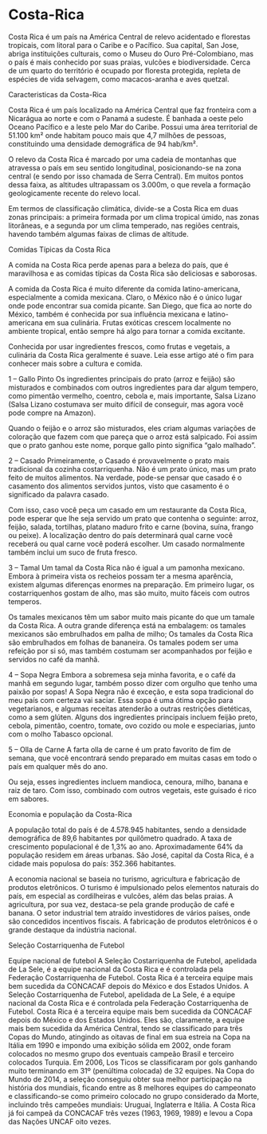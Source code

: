 # Costa-Rica








Costa Rica é um país na América Central de relevo acidentado e florestas tropicais, com litoral para o Caribe e o Pacífico. Sua capital, San Jose, abriga instituições culturais, como o Museu do Ouro Pré-Colombiano, mas o país é mais conhecido por suas praias, vulcões e biodiversidade. Cerca de um quarto do território é ocupado por floresta protegida, repleta de espécies de vida selvagem, como macacos-aranha e aves quetzal.




Caracteristicas da Costa-Rica

Costa Rica é um país localizado na América Central que faz fronteira com a Nicarágua ao norte e com o Panamá a sudeste. É banhada a oeste pelo Oceano Pacífico e a leste pelo Mar do Caribe. Possui uma área territorial de 51.100 km² onde habitam pouco mais que 4,7 milhões de pessoas, constituindo uma densidade demográfica de 94 hab/km².

O relevo da Costa Rica é marcado por uma cadeia de montanhas que atravessa o país em seu sentido longitudinal, posicionando-se na zona central (e sendo por isso chamada de Serra Central). Em muitos pontos dessa faixa, as altitudes ultrapassam os 3.000m, o que revela a formação geologicamente recente do relevo local.

Em termos de classificação climática, divide-se a Costa Rica em duas zonas principais: a primeira formada por um clima tropical úmido, nas zonas litorâneas, e a segunda por um clima temperado, nas regiões centrais, havendo também algumas faixas de climas de altitude.



Comidas Típicas da Costa Rica
 
A comida na Costa Rica perde apenas para a beleza do país, que é maravilhosa e as comidas típicas da Costa Rica são deliciosas e saborosas.

A comida da Costa Rica é muito diferente da comida latino-americana, especialmente a comida mexicana. Claro, o México não é o único lugar onde pode encontrar sua comida picante. San Diego, que fica ao norte do México, também é conhecida por sua influência mexicana e latino-americana em sua culinária. Frutas exóticas crescem localmente no ambiente tropical, então sempre há algo para tornar a comida excitante.

Conhecida por usar ingredientes frescos, como frutas e vegetais, a culinária da Costa Rica geralmente é suave. Leia esse artigo até o fim para conhecer mais sobre a cultura e comida.

1 – Gallo Pinto
Os ingredientes principais do prato (arroz e feijão) são misturados e combinados com outros ingredientes para dar algum tempero, como pimentão vermelho, coentro, cebola e, mais importante, Salsa Lizano (Salsa Lizano costumava ser muito difícil de conseguir, mas agora você pode compre na Amazon).

Quando o feijão e o arroz são misturados, eles criam algumas variações de coloração que fazem com que pareça que o arroz está salpicado. Foi assim que o prato ganhou este nome, porque gallo pinto significa “galo malhado”.

2 – Casado
Primeiramente, o Casado é provavelmente o prato mais tradicional da cozinha costarriquenha. Não é um prato único, mas um prato feito de muitos alimentos. Na verdade, pode-se pensar que casado é o casamento dos alimentos servidos juntos, visto que casamento é o significado da palavra casado.

Com isso, caso você peça um casado em um restaurante da Costa Rica, pode esperar que lhe seja servido um prato que contenha o seguinte: arroz, feijão, salada, tortilhas, platano maduro frito e carne (bovina, suína, frango ou peixe). A localização dentro do país determinará qual carne você receberá ou qual carne você poderá escolher. Um casado normalmente também inclui um suco de fruta fresco.

3 – Tamal
Um tamal da Costa Rica não é igual a um pamonha mexicano. Embora à primeira vista os recheios possam ter a mesma aparência, existem algumas diferenças enormes na preparação. Em primeiro lugar, os costarriquenhos gostam de alho, mas são muito, muito fáceis com outros temperos.

Os tamales mexicanos têm um sabor muito mais picante do que um tamale da Costa Rica. A outra grande diferença está na embalagem: os tamales mexicanos são embrulhados em palha de milho; Os tamales da Costa Rica são embrulhados em folhas de bananeira. Os tamales podem ser uma refeição por si só, mas também costumam ser acompanhados por feijão e servidos no café da manhã.

4 – Sopa Negra
Embora a sobremesa seja minha favorita, e o café da manhã em segundo lugar, também posso dizer com orgulho que tenho uma paixão por sopas! A Sopa Negra não é exceção, e esta sopa tradicional do meu país com certeza vai saciar. Essa sopa é uma ótima opção para vegetarianos, e algumas receitas atenderão a outras restrições dietéticas, como a sem glúten. Alguns dos ingredientes principais incluem feijão preto, cebola, pimentão, coentro, tomate, ovo cozido ou mole e especiarias, junto com o molho Tabasco opcional.

5 – Olla de Carne
A farta olla de carne é um prato favorito de fim de semana, que você encontrará sendo preparado em muitas casas em todo o país em qualquer mês do ano.

Ou seja, esses ingredientes incluem mandioca, cenoura, milho, banana e raiz de taro. Com isso, combinado com outros vegetais, este guisado é rico em sabores.


Economia e população da Costa-Rica

A população total do país é de 4.578.945 habitantes, sendo a densidade demográfica de 89,6 habitantes por quilômetro quadrado. A taxa de crescimento populacional é de 1,3% ao ano. Aproximadamente 64% da população residem em áreas urbanas. São José, capital da Costa Rica, é a cidade mais populosa do país: 352.366 habitantes.

A economia nacional se baseia no turismo, agricultura e fabricação de produtos eletrônicos.
O turismo é impulsionado pelos elementos naturais do país, em especial as cordilheiras e vulcões, além das belas praias.
A agricultura, por sua vez, destaca-se pela grande produção de café e banana.
O setor industrial tem atraído investidores de vários países, onde são concedidos incentivos fiscais. A fabricação de produtos eletrônicos é o grande destaque da indústria nacional.


Seleção Costarriquenha de Futebol

Equipe nacional de futebol
A Seleção Costarriquenha de Futebol, apelidada de La Sele, é a equipe nacional da Costa Rica e é controlada pela Federação Costarriquenha de Futebol. Costa Rica é a terceira equipe mais bem sucedida da CONCACAF depois do México e dos Estados Unidos.
A Seleção Costarriquenha de Futebol, apelidada de La Sele, é a equipe nacional da Costa Rica e é controlada pela Federação Costarriquenha de Futebol. Costa Rica é a terceira equipe mais bem sucedida da CONCACAF depois do México e dos Estados Unidos. Eles são, claramente, a equipe mais bem sucedida da América Central, tendo se classificado para três Copas do Mundo, atingindo as oitavas de final em sua estreia na Copa na Itália em 1990 e impondo uma exibição sólida em 2002, onde foram colocados no mesmo grupo dos eventuais campeão Brasil e terceiro colocados Turquia. Em 2006, Los Ticos se classificaram por gols ganhando muito terminando em 31º (penúltima colocada) de 32 equipes. Na Copa do Mundo de 2014, a seleção conseguiu obter sua melhor participação na história dos mundiais, ficando entre as 8 melhores equipes do campeonato e classificando-se como primeiro colocado no grupo considerado da Morte, incluindo três campeões mundiais: Uruguai, Inglaterra e Itália. A Costa Rica já foi campeã da CONCACAF três vezes (1963, 1969, 1989) e levou a Copa das Nações UNCAF oito vezes.
